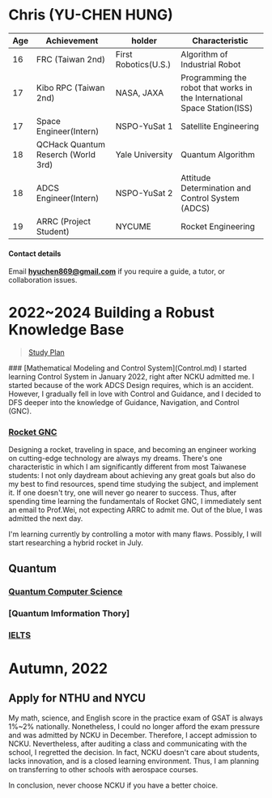# Chris (YU-CHEN HUNG)

|Age|Achievement|holder|Characteristic|
|-|-|-|-|
|16| FRC (Taiwan 2nd)|First Robotics(U.S.)|Algorithm of Industrial Robot|
|17| Kibo RPC (Taiwan 2nd)|NASA, JAXA|Programming the robot that works in the International Space Station(ISS)|
|17| Space Engineer(Intern)|NSPO-YuSat 1|Satellite Engineering|
|18| QCHack Quantum Reserch (World 3rd)|Yale University|Quantum Algorithm|
|18| ADCS Engineer(Intern)|NSPO-YuSat 2|Attitude Determination and Control System (ADCS)|
|19| ARRC (Project Student)|NYCUME|Rocket Engineering|

#### Contact details
Email **hyuchen869@gmail.com** if you require a guide, a tutor, or collaboration issues.
# 2022~2024 Building a Robust Knowledge Base
> [Study Plan](Study_Plan.html)

<script type="text/javascript" src="https://www.gstatic.com/charts/loader.js"></script>
  <script type="text/javascript">
    google.charts.load('current', {'packages':['gantt']});
    google.charts.setOnLoadCallback(drawChart);

    function daysToMilliseconds(days) {
      return days * 24 * 60 * 60 * 1000;
    }

    function drawChart() {

      var data = new google.visualization.DataTable();
      data.addColumn('string', 'Task ID');
      data.addColumn('string', 'Task Name');
      data.addColumn('string', 'Resource');
      data.addColumn('date', 'Start Date');
      data.addColumn('date', 'End Date');
      data.addColumn('number', 'Duration');
      data.addColumn('number', 'Percent Complete');
      data.addColumn('string', 'Dependencies');

      data.addRows([
        ['Research', 'Find sources', null,
         new Date(2015, 0, 1), new Date(2015, 0, 5), null,  100,  null],
        ['Write', 'Write paper', 'write',
         null, new Date(2015, 0, 9), daysToMilliseconds(3), 25, 'Research,Outline'],
        ['Cite', 'Create bibliography', 'write',
         null, new Date(2015, 0, 7), daysToMilliseconds(1), 20, 'Research'],
        ['Complete', 'Hand in paper', 'complete',
         null, new Date(2015, 0, 10), daysToMilliseconds(1), 0, 'Cite,Write'],
        ['Outline', 'Outline paper', 'write',
         null, new Date(2015, 0, 6), daysToMilliseconds(1), 100, 'Research']
      ]);

      var options = {
        height: 275
      };

      var chart = new google.visualization.Gantt(document.getElementById('chart_div'));

      chart.draw(data, options);
    }
  </script>
  <div id="chart_div"></div>
### [Mathematical Modeling and Control System](Control.md)
I started learning Control System in January 2022, right after NCKU admitted me. I started because of the work ADCS Design requires, which is an accident. However, I gradually fell in love with Control and Guidance, and I decided to DFS deeper into the knowledge of Guidance, Navigation, and Control (GNC).

### [Rocket GNC](RGNC.md)
Designing a rocket, traveling in space, and becoming an engineer working on cutting-edge technology are always my dreams. There's one characteristic in which I am significantly different from most Taiwanese students: I not only daydream about achieving any great goals but also do my best to find resources, spend time studying the subject, and implement it. If one doesn't try, one will never go nearer to success. Thus, after spending time learning the fundamentals of Rocket GNC, I immediately sent an email to Prof.Wei, not expecting ARRC to admit me. Out of the blue, I was admitted the next day. 

I'm learning currently by controlling a motor with many flaws. Possibly, I will start researching a hybrid rocket in July.


## Quantum

### [Quantum Computer Science](CS/Quantum/Quantum_CS.md)

### [Quantum Imformation Thory]

### [IELTS](English/IELTS.md)

# Autumn, 2022

## Apply for NTHU and NYCU
My math, science, and English score in the practice exam of GSAT is always 1%~2% nationally. Nonetheless, I could no longer afford the exam pressure and was admitted by NCKU in December. Therefore, I accept admission to NCKU. Nevertheless, after auditing a class and communicating with the school, I regretted the decision. In fact, NCKU doesn't care about students, lacks innovation, and is a closed learning environment. Thus, I am planning on transferring to other schools with aerospace courses.

In conclusion, never choose NCKU if you have a better choice.
